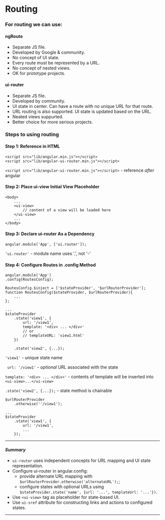 # Routing
### For routing we can use:
#### ngRoute
* Separate JS file.
* Developed by Google & community.
* No concept of UI state.
* Every route must be represented by a URL.
* No concept of nested views.
* OK for prototype projects.
#### ui-router
* Separate JS file.
* Developed by community.
* UI state in center. Can have a route with no unique URL for that route.
* URL routing is also supported. UI state is updated based on the URL.
* Neated views suppurted.
* Better choice for more serious projects.

### Steps to using routing
#### Step 1: Reference in HTML
```
<script src="lib/angular.min.js"></script>
<script src="lib/angular-ui-router.min.js"></script>
```
`<script src="lib/angular-ui-router.min.js"></script>` - reference _after_ angular
#### Step 2: Place ui-view Initial View Placeholder
```
<body>
    ...
    <ui-view>
        // content of a view will be loaded here
    </ui-view>
    ...
</body>
```
#### Step 3: Declare ui-router As a Dependency
`angular.module('App', ['ui.router']);`

`'ui.router'` - module name uses '.', not '-'
#### Step 4: Configure Routes in .config Method
```
angular.module('App')
.config(RoutesConfig);

RoutesConfig.$inject = ['$stateProvider', '$urlRouterProvider'];
function RoutesConfig($stateProvider, $urlRouterProvider){
    ...
};

...
$stateProvider
    .state('view1', {
        url: '/view1',
        template: '<div> ... </div>'
        // or
        // templateURL: 'view1.html'
    })

    .state('view2', {...});
```
`'view1'` - unique state name

` url: '/view1'` - _optional_ URL associated with the state

`template: '<div> ... </div>'` - contents of template will be inserted into `<ui-view>...</ui-view>`

`.state('view2', {...});` - state method is chainable

```
$urlRouterProvider
    .otherwise(''/view1');

...
$stateProvider
    .state('view1', {
        url: '/view1',
        ...
    });
```
***
#### _Summary_
* `ui-router` uses independent concepts for URL mapping and UI state representation.
* Configure ui-router in angular.config:
    * provide alternate URL mapping with `$urlRouterProvider.otherwise('alternateURL');`;
    * configure states with optional URLs using `$stateProvider.state('name', {url: '...', templateUrl: '...'})`.
* Use `<ui-view>` tag as placeholder for state-based UI.
* Use `ui-sref` attribute for constructing links and actions to configured states.
***